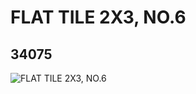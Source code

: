 # FLAT TILE 2X3, NO.6
## 34075
![FLAT TILE 2X3, NO.6](https://lc-www-live-s.legocdn.com/media/bricks/5/2/6192782.jpg)